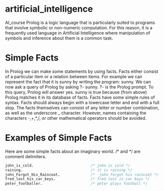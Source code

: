 # artificial_intelligence
AI_course
Prolog is a logic language that is particularly suited to programs that involve symbolic or non-numeric computation.
For this reason, it is a frequently used language in Artificial Intelligence where manipulation of symbols and inference about them is a common task.
# Simple Facts
In Prolog we can make some statements by using facts. Facts either consist of a particular item or a relation between items. For example we can represent the fact that it is sunny by writing the program:
sunny.
We can now ask a query of Prolog by asking
?- sunny.
?- is the Prolog prompt. To this query, Prolog will answer yes. sunny is true because (from above) Prolog matches it in its database of facts.
Facts have some simple rules of syntax. Facts should always begin with a lowercase letter and end with a full stop.
The facts themselves can consist of any letter or number combination, as well as the underscore _ character.
However, names containing the characters -,+,*,/, or other mathematical operators should be avoided.
# Examples of Simple Facts

Here are some simple facts about an imaginary world. /* and */ are comment delimiters.

```prolog
john_is_cold.                          /* john is cold */
raining.                               /* it is raining */
john_Forgot_His_Raincoat.              /*  john forgot his raincoat */
fred_lost_his_car_keys.                /* fred lost is car keys */
peter_footballer.                      /* peter plays football */
```